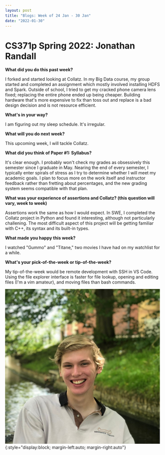 ```yaml
---
layout: post
title: "Blogs: Week of 24 Jan - 30 Jan"
date: "2022-01-30"
---
```


# CS371p Spring 2022: Jonathan Randall

**What did you do this past week?** 

I forked and started looking at Collatz. In my Big Data course, my group started and completed an assignment which mostly involved installing HDFS and Spark. Outside of school, I tried to get my cracked phone camera lens fixed; replacing the entire phone ended up being cheaper. Building hardware that's more expensive to fix than toss out and replace is a bad design decision and is not resource efficient.

**What's in your way?**

I am figuring out my sleep schedule. It's irregular.

**What will you do next week?**

This upcoming week, I will tackle Collatz.

**What did you think of Paper #1: Syllabus?**

It's clear enough. I probably won't check my grades as obsessively this semester since I graduate in May. Nearing the end of every semester, I typically enter spirals of stress as I try to determine whether I will meet my academic goals. I plan to focus more on the work itself and instructor feedback rather than fretting about percentages, and the new grading system seems compatible with that plan.

**What was your experience of assertions and Collatz? (this question will vary, week to week)**

Assertions work the same as how I would expect. In SWE, I completed the Collatz project in Python and found it interesting, although not particularly challening. The most difficult aspect of this project will be getting familiar with C++, its syntax and its built-in types.

**What made you happy this week?**

I watched "Gummo" and "Titane," two movies I have had on my watchlist for a while.

**What's your pick-of-the-week or tip-of-the-week?**

My tip-of-the-week would be remote development with SSH in VS Code. Using the file explorer interface is faster for file lookup, opening and editing files (I'm a vim amateur), and moving files than bash commands.

![Headshot](/assets/jonathan.png){:style="display:block; margin-left:auto; margin-right:auto"}
